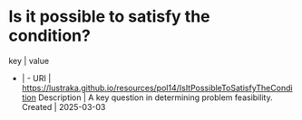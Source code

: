 # Is it possible to satisfy the condition?

key | value
- | -
URI | https://lustraka.github.io/resources/pol14/IsItPossibleToSatisfyTheCondition
Description | A key question in determining problem feasibility.
Created | 2025-03-03

